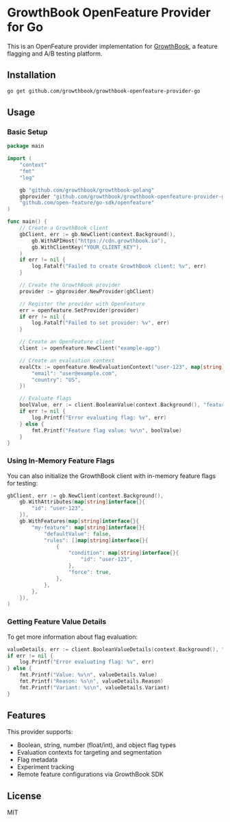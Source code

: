 # GrowthBook OpenFeature Provider for Go

This is an OpenFeature provider implementation for [GrowthBook](https://www.growthbook.io/), a feature flagging and A/B testing platform.

## Installation

```bash
go get github.com/growthbook/growthbook-openfeature-provider-go
```

## Usage

### Basic Setup

```go
package main

import (
    "context"
    "fmt"
    "log"

    gb "github.com/growthbook/growthbook-golang"
    gbprovider "github.com/growthbook/growthbook-openfeature-provider-go"
    "github.com/open-feature/go-sdk/openfeature"
)

func main() {
    // Create a GrowthBook client
    gbClient, err := gb.NewClient(context.Background(),
        gb.WithAPIHost("https://cdn.growthbook.io"),
        gb.WithClientKey("YOUR_CLIENT_KEY"),
    )
    if err != nil {
        log.Fatalf("Failed to create GrowthBook client: %v", err)
    }

    // Create the GrowthBook provider
    provider := gbprovider.NewProvider(gbClient)

    // Register the provider with OpenFeature
    err = openfeature.SetProvider(provider)
    if err != nil {
        log.Fatalf("Failed to set provider: %v", err)
    }

    // Create an OpenFeature client
    client := openfeature.NewClient("example-app")

    // Create an evaluation context
    evalCtx := openfeature.NewEvaluationContext("user-123", map[string]interface{}{
        "email": "user@example.com",
        "country": "US",
    })

    // Evaluate flags
    boolValue, err := client.BooleanValue(context.Background(), "feature-flag-key", false, evalCtx)
    if err != nil {
        log.Printf("Error evaluating flag: %v", err)
    } else {
        fmt.Printf("Feature flag value: %v\n", boolValue)
    }
}
```

### Using In-Memory Feature Flags

You can also initialize the GrowthBook client with in-memory feature flags for testing:

```go
gbClient, err := gb.NewClient(context.Background(),
    gb.WithAttributes(map[string]interface{}{
        "id": "user-123",
    }),
    gb.WithFeatures(map[string]interface{}{
        "my-feature": map[string]interface{}{
            "defaultValue": false,
            "rules": []map[string]interface{}{
                {
                    "condition": map[string]interface{}{
                        "id": "user-123",
                    },
                    "force": true,
                },
            },
        },
    }),
)
```

### Getting Feature Value Details

To get more information about flag evaluation:

```go
valueDetails, err := client.BooleanValueDetails(context.Background(), "feature-flag-key", false, evalCtx)
if err != nil {
    log.Printf("Error evaluating flag: %v", err)
} else {
    fmt.Printf("Value: %v\n", valueDetails.Value)
    fmt.Printf("Reason: %s\n", valueDetails.Reason)
    fmt.Printf("Variant: %s\n", valueDetails.Variant)
}
```

## Features

This provider supports:

- Boolean, string, number (float/int), and object flag types
- Evaluation contexts for targeting and segmentation
- Flag metadata
- Experiment tracking
- Remote feature configurations via GrowthBook SDK

## License

MIT

